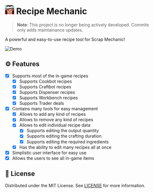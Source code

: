<h1>
    <img src="docs/icon.png" alt="Icon" height="30"/>
    <span>Recipe Mechanic</span>
</h1>

> **Note**: This project is no longer being actively developed. Commits only adds maintainance updates.

A powerful and easy-to-use recipe tool for Scrap Mechanic!

![Demo](docs/demo.gif)

## ⚙️ Features

- [x] Supports most of the in-game recipes
  - [x] Supports Cookbot recipes
  - [x] Supports Craftbot recipes
  - [x] Supports Dispenser recipes
  - [x] Supports Workbench recipes
  - [x] Supports Trader deals
- [x] Contains many tools for easy management
  - [x] Allows to add any kind of recipes
  - [x] Allows to remove any kind of recipes
  - [x] Allows to edit individual recipe data
    - [x] Supports editing the output quantity
    - [x] Supports editing the crafting duration
    - [x] Supports editing the required ingredients
  - [x] Has the ability to edit many recipes all at once
- [x] Simplistic user interface for easy use
- [x] Allows the users to see all in-game items

## 📜 License

Distributed under the MIT License. See [LICENSE](./LICENSE) for more information.